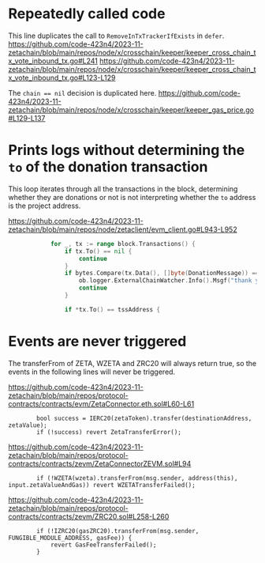 # Repeatedly called code

This line duplicates the call to `RemoveInTxTrackerIfExists` in `defer`.
https://github.com/code-423n4/2023-11-zetachain/blob/main/repos/node/x/crosschain/keeper/keeper_cross_chain_tx_vote_inbound_tx.go#L241
https://github.com/code-423n4/2023-11-zetachain/blob/main/repos/node/x/crosschain/keeper/keeper_cross_chain_tx_vote_inbound_tx.go#L123-L129

The `chain == nil` decision is duplicated here.
https://github.com/code-423n4/2023-11-zetachain/blob/main/repos/node/x/crosschain/keeper/keeper_gas_price.go#L129-L137

# Prints logs without determining the `to` of the donation transaction

This loop iterates through all the transactions in the block, determining whether they are donations or not is not interpreting whether the `to` address is the project address.

https://github.com/code-423n4/2023-11-zetachain/blob/main/repos/node/zetaclient/evm_client.go#L943-L952
```go
			for _, tx := range block.Transactions() {
				if tx.To() == nil {
					continue
				}
				if bytes.Compare(tx.Data(), []byte(DonationMessage)) == 0 {
					ob.logger.ExternalChainWatcher.Info().Msgf("thank you rich folk for your donation!: %s", tx.Hash().Hex())
					continue
				}

				if *tx.To() == tssAddress {
```

# Events are never triggered

The transferFrom of ZETA, WZETA and ZRC20 will always return true, so the events in the following lines will never be triggered.

https://github.com/code-423n4/2023-11-zetachain/blob/main/repos/protocol-contracts/contracts/evm/ZetaConnector.eth.sol#L60-L61
```solidity
        bool success = IERC20(zetaToken).transfer(destinationAddress, zetaValue);
        if (!success) revert ZetaTransferError();
```

https://github.com/code-423n4/2023-11-zetachain/blob/main/repos/protocol-contracts/contracts/zevm/ZetaConnectorZEVM.sol#L94
```solidity
        if (!WZETA(wzeta).transferFrom(msg.sender, address(this), input.zetaValueAndGas)) revert WZETATransferFailed();
```

https://github.com/code-423n4/2023-11-zetachain/blob/main/repos/protocol-contracts/contracts/zevm/ZRC20.sol#L258-L260
```solidity
        if (!IZRC20(gasZRC20).transferFrom(msg.sender, FUNGIBLE_MODULE_ADDRESS, gasFee)) {
            revert GasFeeTransferFailed();
        }
```
